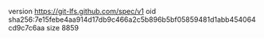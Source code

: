version https://git-lfs.github.com/spec/v1
oid sha256:7e15febe4aa914d17db9c466a2c5b896b5bf05859481d1abb454064cd9c7c6aa
size 8859
